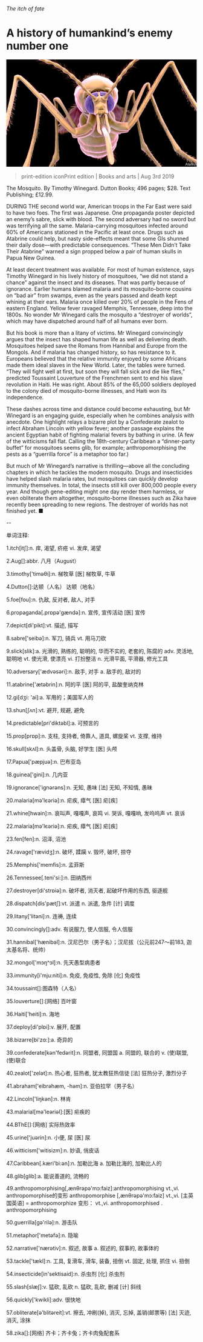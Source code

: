 ###### The itch of fate

# A history of humankind’s enemy number one 

![image](images/20190803_BKP003_0.jpg) 

> print-edition iconPrint edition | Books and arts | Aug 3rd 2019 

The Mosquito. By Timothy Winegard. Dutton Books; 496 pages; $28. Text Publishing; £12.99. 

DURING THE second world war, American troops in the Far East were said to have two foes. The first was Japanese. One propaganda poster depicted an enemy’s sabre, slick with blood. The second adversary had no sword but was terrifying all the same. Malaria-carrying mosquitoes infected around 60% of Americans stationed in the Pacific at least once. Drugs such as Atabrine could help, but nasty side-effects meant that some GIs shunned their daily dose—with predictable consequences. “These Men Didn’t Take Their Atabrine” warned a sign propped below a pair of human skulls in Papua New Guinea. 

At least decent treatment was available. For most of human existence, says Timothy Winegard in his lively history of mosquitoes, “we did not stand a chance” against the insect and its diseases. That was partly because of ignorance. Earlier humans blamed malaria and its mosquito-borne cousins on “bad air” from swamps, even as the years passed and death kept whining at their ears. Malaria once killed over 20% of people in the Fens of eastern England. Yellow fever ravaged Memphis, Tennessee, deep into the 1800s. No wonder Mr Winegard calls the mosquito a “destroyer of worlds”, which may have dispatched around half of all humans ever born. 

But his book is more than a litany of victims. Mr Winegard convincingly argues that the insect has shaped human life as well as delivering death. Mosquitoes helped save the Romans from Hannibal and Europe from the Mongols. And if malaria has changed history, so has resistance to it. Europeans believed that the relative immunity enjoyed by some Africans made them ideal slaves in the New World. Later, the tables were turned. “They will fight well at first, but soon they will fall sick and die like flies,” predicted Toussaint Louverture of the Frenchmen sent to end his slave revolution in Haiti. He was right. About 85% of the 65,000 soldiers deployed to the colony died of mosquito-borne illnesses, and Haiti won its independence. 

These dashes across time and distance could become exhausting, but Mr Winegard is an engaging guide, especially when he combines analysis with anecdote. One highlight relays a bizarre plot by a Confederate zealot to infect Abraham Lincoln with yellow fever; another passage explains the ancient Egyptian habit of fighting malarial fevers by bathing in urine. (A few of the witticisms fall flat. Calling the 18th-century Caribbean a “dinner-party buffet” for mosquitoes seems glib, for example; anthropomorphising the pests as a “guerrilla force” is a metaphor too far.) 

But much of Mr Winegard’s narrative is thrilling—above all the concluding chapters in which he tackles the modern mosquito. Drugs and insecticides have helped slash malaria rates, but mosquitoes can quickly develop immunity themselves. In total, the insects still kill over 800,000 people every year. And though gene-editing might one day render them harmless, or even obliterate them altogether, mosquito-borne illnesses such as Zika have recently been spreading to new regions. The destroyer of worlds has not finished yet. ■ 

-- 

 单词注释:

1.itch[itʃ]:n. 痒, 渴望, 疥疮 vi. 发痒, 渴望 

2.Aug[]:abbr. 八月（August） 

3.timothy['timәθi]:n. 梯牧草 [医] 梯牧草, 牛草 

4.Dutton[]:达顿（人名） 达顿（地名） 

5.foe[fou]:n. 仇敌, 反对者, 敌人, 对手 

6.propaganda[.prɒpә'gændә]:n. 宣传, 宣传活动 [医] 宣传 

7.depict[di'pikt]:vt. 描述, 描写 

8.sabre['seibә]:n. 军刀, 骑兵 vt. 用马刀砍 

9.slick[slik]:a. 光滑的, 熟练的, 聪明的, 华而不实的, 老套的, 陈腐的 adv. 灵活地, 聪明地 vt. 使光滑, 使漂亮 vi. 打扮整洁 n. 光滑平面, 平滑器, 修光工具 

10.adversary['ædvәsәri]:n. 敌手, 对手 a. 敌手的, 敌对的 

11.atabrine['ætәbrin]:n. 阿的平 [医] 阿的平, 盐酸奎纳克林 

12.gi[dʒi: 'ai]:a. 军用的；美国军人的 

13.shun[ʃʌn]:vt. 避开, 规避, 避免 

14.predictable[pri'diktәbl]:a. 可预言的 

15.prop[prɒp]:n. 支柱, 支持者, 倚靠人, 道具, 螺旋桨 vt. 支撑, 维持 

16.skull[skʌl]:n. 头盖骨, 头脑, 好学生 [医] 头颅 

17.Papua['pæpjuә]:n. 巴布亚岛 

18.guinea['gini]:n. 几内亚 

19.ignorance['ignәrәns]:n. 无知, 愚味 [法] 无知, 不知情, 愚昧 

20.malaria[mә'lєәriә]:n. 疟疾, 瘴气 [医] 疟[疾] 

21.whine[hwain]:n. 哀叫声, 嘎嘎声, 哀鸣 vi. 哭诉, 嘎嘎响, 发呜呜声 vt. 哀诉 

22.malaria[mә'lєәriә]:n. 疟疾, 瘴气 [医] 疟[疾] 

23.fen[fen]:n. 沼泽, 沼池 

24.ravage['rævidʒ]:n. 破坏, 蹂躏 v. 毁坏, 破坏, 掠夺 

25.Memphis['memfis]:n. 孟菲斯 

26.Tennessee[.teni'si:]:n. 田纳西州 

27.destroyer[di'strɒiә]:n. 破坏者, 消灭者, 起破坏作用的东西, 驱逐舰 

28.dispatch[dis'pætʃ]:vt. 派遣 n. 派遣, 急件 [计] 调度 

29.litany['litәni]:n. 连祷, 连续 

30.convincingly[]:adv. 有说服力, 使人信服, 令人信服 

31.hannibal['hænibәl]:n. 汉尼巴尔（男子名）；汉尼拔（公元前247～前183, 迦太基名将、统帅） 

32.mongol['mɔŋ^ɔl]:n. 先天愚型病患者 

33.immunity[i'mju:niti]:n. 免疫, 免疫性, 免除 [化] 免疫性 

34.toussaint[]:图森特（人名） 

35.louverture[]:[网络] 百叶窗 

36.Haiti['heiti]:n. 海地 

37.deploy[di'plɒi]:v. 展开, 配置 

38.bizarre[bi'zɑ:]:a. 奇异的 

39.confederate[kәn'fedәrit]:n. 同盟者, 同盟国 a. 同盟的, 联合的 v. (使)联盟, (使)联合 

40.zealot['zelәt]:n. 热心者, 狂热者, 犹太教狂热信徒 [法] 狂热分子, 激烈分子 

41.abraham['eibrәhæm, -hәm]:n. 亚伯拉罕（男子名） 

42.Lincoln['liŋkәn]:n. 林肯 

43.malarial[mә'leәriәl]:[医] 疟疾的 

44.BThE[]:[网络] 实际热效率 

45.urine['juәrin]:n. 小便, 尿 [医] 尿 

46.witticism['witisizm]:n. 妙语, 俏皮话 

47.Caribbean[.kæri'bi:әn]:n. 加勒比海 a. 加勒比海的, 加勒比人的 

48.glib[glib]:a. 能说善道的, 流畅的 

49.anthropomorphising[,ænθrəpə'mɔ:faiz]:anthropomorphising vt.,vi. anthropomorphise的变形 anthropomorphise [,ænθrəpə'mɔ:faiz] vt.,vi. [主英国英语] = anthropomorphize 变形： vt.,vi. anthropomorphised . anthropomorphising 

50.guerrilla[gә'rilә]:n. 游击队 

51.metaphor['metәfә]:n. 隐喻 

52.narrative['nærәtiv]:n. 叙述, 故事 a. 叙述的, 叙事的, 故事体的 

53.tackle['tækl]:n. 工具, 复滑车, 滑车, 装备, 扭倒 vt. 固定, 处理, 抓住 vi. 扭倒 

54.insecticide[in'sektisaid]:n. 杀虫剂 [化] 杀虫剂 

55.slash[slæʃ]:v. 猛砍, 乱砍 n. 猛砍, 乱砍, 删减 [计] 斜线 

56.quickly['kwikli]:adv. 很快地 

57.obliterate[ә'blitәreit]:vt. 擦去, 冲刷(掉), 消灭, 忘掉, 盖销(邮票等) [法] 灭迹, 消灭, 涂抹 

58.zika[]:[网络] 齐卡；齐卡兔；齐卡肉兔配套系 

